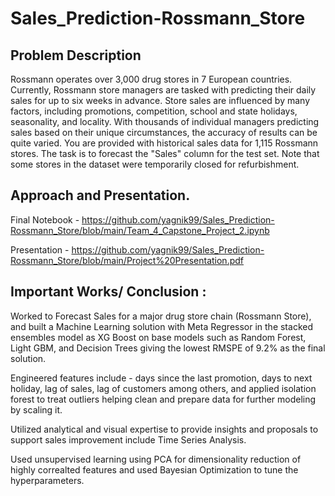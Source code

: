 # Sales_Prediction-Rossmann_Store

## Problem Description

Rossmann operates over 3,000 drug stores in 7 European countries. Currently, Rossmann store managers are tasked with predicting their daily sales for up to six weeks in advance. Store sales are influenced by many factors, including promotions, competition, school and state holidays, seasonality, and locality. With thousands of individual managers predicting sales based on their unique circumstances, the accuracy of results can be quite varied.
You are provided with historical sales data for 1,115 Rossmann stores. The task is to forecast the "Sales" column for the test set. Note that some stores in the dataset were temporarily closed for refurbishment.

## Approach and Presentation. 
Final Notebook - https://github.com/yagnik99/Sales_Prediction-Rossmann_Store/blob/main/Team_4_Capstone_Project_2.ipynb

Presentation - https://github.com/yagnik99/Sales_Prediction-Rossmann_Store/blob/main/Project%20Presentation.pdf

## Important Works/ Conclusion : 

Worked to Forecast Sales for a major drug store chain (Rossmann Store), and built a Machine Learning solution with Meta Regressor in the stacked ensembles model as XG Boost on base models such as Random Forest, Light GBM, and Decision Trees giving the lowest RMSPE of 9.2% as the final solution.

Engineered features include - days since the last promotion, days to next holiday, lag of sales, lag of customers among others, and applied isolation forest to treat outliers helping clean and prepare data for further modeling by scaling it.

Utilized analytical and visual expertise to provide insights and proposals to support sales improvement include Time Series Analysis.

Used unsupervised learning using PCA for dimensionality reduction of highly correalted features and used Bayesian Optimization to tune the hyperparameters.
